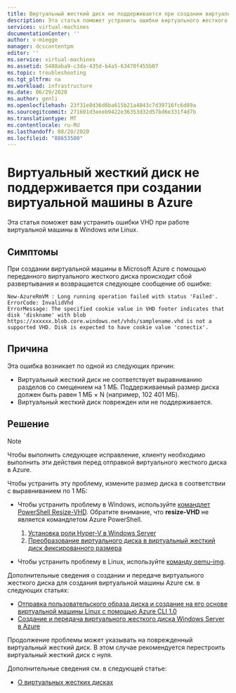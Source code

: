 ```yaml
---
title: Виртуальный жесткий диск не поддерживается при создании виртуальной машины в Azure | Документация Майкрософт
description: Эта статья поможет устранить ошибки виртуального жесткого диска при запуске виртуальной машины в Microsoft Azure.
services: virtual-machines
documentationCenter: ''
author: v-miegge
manager: dcscontentpm
editor: ''
ms.service: virtual-machines
ms.assetid: 5488aba9-c3da-435d-b4a5-63470f455b07
ms.topic: troubleshooting
ms.tgt_pltfrm: na
ms.workload: infrastructure
ms.date: 06/29/2020
ms.author: genli
ms.openlocfilehash: 23f31e8d36d6ba615b21a4043c7d39716fc6d89a
ms.sourcegitcommit: 271601d3eeeb9422e36353d32d57bd6e331f4d7b
ms.translationtype: MT
ms.contentlocale: ru-RU
ms.lasthandoff: 08/20/2020
ms.locfileid: "88653500"
---
```

# <a name="vhd-is-not-supported-when-you-create-a-virtual-machine-in-azure"></a>Виртуальный жесткий диск не поддерживается при создании виртуальной машины в Azure

Эта статья поможет вам устранить ошибки VHD при работе виртуальной машины в Windows или Linux.

## <a name="symptoms"></a>Симптомы

При создании виртуальной машины в Microsoft Azure с помощью переданного виртуального жесткого диска происходит сбой развертывания и возвращается следующее сообщение об ошибке: 

```
New-AzureRmVM : Long running operation failed with status 'Failed'.
ErrorCode: InvalidVhd
ErrorMessage: The specified cookie value in VHD footer indicates that disk 'diskname' with blob https://xxxxxx.blob.core.windows.net/vhds/samplename.vhd is not a supported VHD. Disk is expected to have cookie value 'conectix'.
```

## <a name="cause"></a>Причина

Эта ошибка возникает по одной из следующих причин:

- Виртуальный жесткий диск не соответствует выравниванию разделов со смещением на 1 МБ. Поддерживаемый размер диска должен быть равен 1 МБ × N (например, 102 401 МБ).
- Виртуальный жесткий диск поврежден или не поддерживается. 

## <a name="resolution"></a>Решение

> [!NOTE]
> Чтобы выполнить следующее исправление, клиенту необходимо выполнить эти действия перед отправкой виртуального жесткого диска в Azure.

Чтобы устранить эту проблему, измените размер диска в соответствии с выравниванием по 1 МБ:

- Чтобы устранить проблему в Windows, используйте [командлет PowerShell Resize-VHD](/powershell/module/hyper-v/resize-vhd). Обратите внимание, что **resize-VHD** не является командлетом Azure PowerShell.

  1. [Установка роли Hyper-V в Windows Server](/windows-server/virtualization/hyper-v/get-started/install-the-hyper-v-role-on-windows-server)
  1. [Преобразование виртуального диска в виртуальный жесткий диск фиксированного размера](../windows/prepare-for-upload-vhd-image.md#convert-the-virtual-disk-to-a-fixed-size-vhd)

- Чтобы устранить проблему в Linux, используйте [команду qemu-img](../linux/create-upload-generic.md).

Дополнительные сведения о создании и передаче виртуального жесткого диска для создания виртуальной машины Azure см. в следующих статьях:

- [Отправка пользовательского образа диска и создание на его основе виртуальной машины Linux с помощью Azure CLI 1.0](../linux/upload-vhd.md)
- [Создание и передача виртуального жесткого диска Windows Server в Azure](../windows/upload-generalized-managed.md)

Продолжение проблемы может указывать на поврежденный виртуальный жесткий диск. В этом случае рекомендуется перестроить виртуальный жесткий диск с нуля.

Дополнительные сведения см. в следующей статье:

- [О виртуальных жестких дисках](../managed-disks-overview.md)
